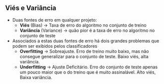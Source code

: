 ## Viés e Variância

- Duas fontes de erro em qualquer projeto:
	- **Viés** (Bias) -> Taxa de erro do algoritmo no conjunto de treino
	- **Variância** (Variance) -> quão pior é a taxa de erro no algoritmo no conjunto de teste
- Associados a estas duas fontes de erro há dois grandes problemas que podem ser exibidos pelos classificadores
	- **Overfitting** -> Sobreajuste. Erro de treino muito baixo, mas não consegue generalizar para o conjunto de teste. Baixo viés, alta variância.
	- **Underfitting** -> Ajuste Deficitário. Erro do conjunto de teste apenas um pouco maior que o do treino que é muito assinalável. Alto viés, Baixa variância.